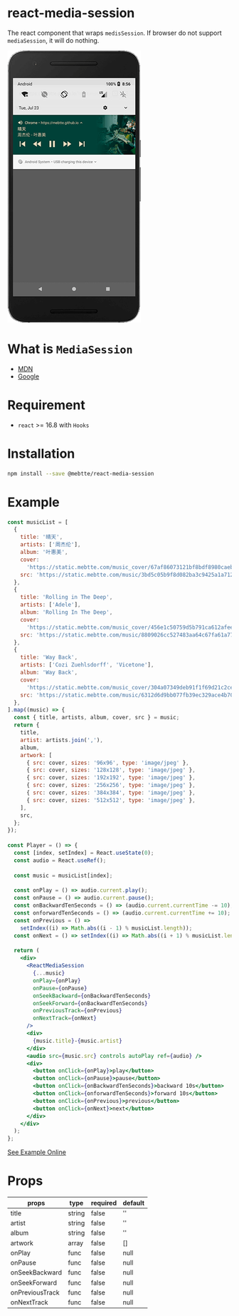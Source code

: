# react-media-session

The react component that wraps `medisSession`. If browser do not support `mediaSession`, it will do nothing.

![](./example/example.png)

# What is `MediaSession`

- [MDN](https://developer.mozilla.org/docs/Web/API/MediaSession)
- [Google](https://developers.google.com/web/updates/2017/02/media-session)

# Requirement

- `react` >= 16.8 with `Hooks`

# Installation

```bash
npm install --save @mebtte/react-media-session
```

# Example

```jsx
const musicList = [
  {
    title: '晴天',
    artists: ['周杰伦'],
    album: '叶惠美',
    cover:
      'https://static.mebtte.com/music_cover/67af86073121bf8bdf8980caeb53f9f0.jpeg',
    src: 'https://static.mebtte.com/music/3bd5c05b9f8d082ba3c9425a1a712394.mp3',
  },
  {
    title: 'Rolling in The Deep',
    artists: ['Adele'],
    album: 'Rolling In The Deep',
    cover:
      'https://static.mebtte.com/music_cover/456e1c50759d5b791ca612afee9c26c0.jpeg',
    src: 'https://static.mebtte.com/music/8809026cc527483aa64c67fa61a77ab9.mp3',
  },
  {
    title: 'Way Back',
    artists: ['Cozi Zuehlsdorff', 'Vicetone'],
    album: 'Way Back',
    cover:
      'https://static.mebtte.com/music_cover/304a07349deb91f1f69d21c2ced5573b.jpeg',
    src: 'https://static.mebtte.com/music/6312d6d9bb077fb39ec329ace4b7051b.mp3',
  },
].map((music) => {
  const { title, artists, album, cover, src } = music;
  return {
    title,
    artist: artists.join(','),
    album,
    artwork: [
      { src: cover, sizes: '96x96', type: 'image/jpeg' },
      { src: cover, sizes: '128x128', type: 'image/jpeg' },
      { src: cover, sizes: '192x192', type: 'image/jpeg' },
      { src: cover, sizes: '256x256', type: 'image/jpeg' },
      { src: cover, sizes: '384x384', type: 'image/jpeg' },
      { src: cover, sizes: '512x512', type: 'image/jpeg' },
    ],
    src,
  };
});

const Player = () => {
  const [index, setIndex] = React.useState(0);
  const audio = React.useRef();

  const music = musicList[index];

  const onPlay = () => audio.current.play();
  const onPause = () => audio.current.pause();
  const onBackwardTenSeconds = () => (audio.current.currentTime -= 10);
  const onforwardTenSeconds = () => (audio.current.currentTime += 10);
  const onPrevious = () =>
    setIndex((i) => Math.abs((i - 1) % musicList.length));
  const onNext = () => setIndex((i) => Math.abs((i + 1) % musicList.length));

  return (
    <div>
      <ReactMediaSession
        {...music}
        onPlay={onPlay}
        onPause={onPause}
        onSeekBackward={onBackwardTenSeconds}
        onSeekForward={onBackwardTenSeconds}
        onPreviousTrack={onPrevious}
        onNextTrack={onNext}
      />
      <div>
        {music.title}-{music.artist}
      </div>
      <audio src={music.src} controls autoPlay ref={audio} />
      <div>
        <button onClick={onPlay}>play</button>
        <button onClick={onPause}>pause</button>
        <button onClick={onBackwardTenSeconds}>backward 10s</button>
        <button onClick={onforwardTenSeconds}>forward 10s</button>
        <button onClick={onPrevious}>previous</button>
        <button onClick={onNext}>next</button>
      </div>
    </div>
  );
};
```

[See Example Online](https://mebtte.github.io/react-media-session/example/index.html)

# Props

| props           | type   | required | default |
| --------------- | ------ | -------- | ------- |
| title           | string | false    | ''      |
| artist          | string | false    | ''      |
| album           | string | false    | ''      |
| artwork         | array  | false    | []      |
| onPlay          | func   | false    | null    |
| onPause         | func   | false    | null    |
| onSeekBackward  | func   | false    | null    |
| onSeekForward   | func   | false    | null    |
| onPreviousTrack | func   | false    | null    |
| onNextTrack     | func   | false    | null    |
